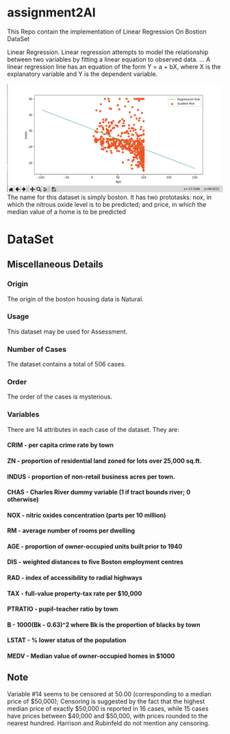 # assignment2AI
This Repo contain the implementation of Linear Regression On Bostion DataSet 

Linear Regression. Linear regression attempts to model the relationship between two variables
by fitting a linear equation to observed data. ... A linear regression line 
has an equation of the form Y = a + bX, where X is the explanatory variable and Y is the dependent variable.

![alt text](https://github.com/Wafaaismail/assignment2AI/blob/master/Screenshot%20from%202018-11-04%2001-32-30.png)
The name for this dataset is simply boston. It has two prototasks: nox, in which the nitrous oxide level is to be predicted; and price, in which the median value of a home is to be predicted

# DataSet
## Miscellaneous Details
 ### Origin
 The origin of the boston housing data is Natural.
### Usage
This dataset may be used for Assessment.
### Number of Cases
The dataset contains a total of 506 cases.
### Order
The order of the cases is mysterious.
### Variables
There are 14 attributes in each case of the dataset. They are:
#### CRIM - per capita crime rate by town
#### ZN - proportion of residential land zoned for lots over 25,000 sq.ft.
#### INDUS - proportion of non-retail business acres per town.
#### CHAS - Charles River dummy variable (1 if tract bounds river; 0 otherwise)
#### NOX - nitric oxides concentration (parts per 10 million)
#### RM - average number of rooms per dwelling
#### AGE - proportion of owner-occupied units built prior to 1940
#### DIS - weighted distances to five Boston employment centres
#### RAD - index of accessibility to radial highways
#### TAX - full-value property-tax rate per $10,000
#### PTRATIO - pupil-teacher ratio by town
#### B - 1000(Bk - 0.63)^2 where Bk is the proportion of blacks by town
#### LSTAT - % lower status of the population
#### MEDV - Median value of owner-occupied homes in $1000
## Note

Variable #14 seems to be censored at 50.00 (corresponding to a median price of $50,000); Censoring is suggested by the fact that the highest median price of exactly $50,000 is reported in 16 cases, while 15 cases have prices between $40,000 and $50,000, with prices rounded to the nearest hundred. Harrison and Rubinfeld do not mention any censoring.
